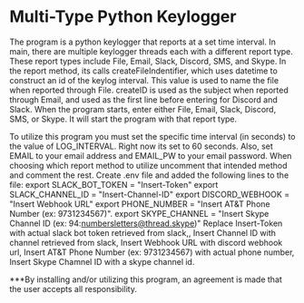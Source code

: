 # Multi-Type Python Keylogger
The program is a python keylogger that reports at a set time interval. In main, there are multiple keylogger threads each with a different report type. These report types include File, Email, Slack, Discord, SMS, and Skype. In the report method, its calls createFileIndentifier, which uses datetime to construct an id of the keylog interval. This value is used to name the file when reported through File. createID is used as the subject when reported through Email, and used as the first line before entering for Discord and Slack. When the program starts, enter either File, Email, Slack, Discord, SMS, or Skype. It will start the program with that report type.

To utilize this program you must set the specific time interval (in seconds) to the value of LOG_INTERVAL. Right now its set to 60 seconds. Also, set EMAIL to your email address and EMAIL_PW to your email password. When choosing which report method to utilize uncomment that intended method and comment the rest. 
Create .env file and added the following lines to the file: 
    export SLACK_BOT_TOKEN = "Insert-Token"
    export SLACK_CHANNEL_ID = "Insert-Channel-ID"
    export DISCORD_WEBHOOK = "Insert Webhook URL"
    export PHONE_NUMBER = "Insert AT&T Phone Number (ex: 9731234567)". 
    export SKYPE_CHANNEL = "Insert Skype Channel ID (ex: 94:numbersletters@thread.skype)"
Replace Insert-Token with actual slack bot token retrieved from slack,, Insert Channel ID with channel retrieved from slack, Insert Webhook URL with discord webhook url, Insert AT&T Phone Number (ex: 9731234567) with actual phone number, Insert Skype Chamnel ID with a skype channel id.

***By installing and/or utilizing this program, an agreement is made that the user accepts all responsibility.
